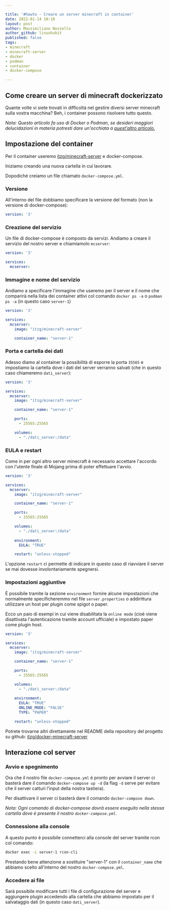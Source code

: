 ```yaml
---

title: '#howto - Creare un server minecraft in container' 
date: 2022-01-14 10:10
layout: post 
author: Massimiliano Noviello
author_github: linuxhubit
published: false
tags: 
- minecraft
- minecraft-server
- docker
- podman
- container
- docker-compose

---
```



## Come creare un server di minecraft dockerizzato

Quante volte vi siete trovati in difficoltà nel gestire diversi server minecraft sulla vostra macchina? Beh, i container possono risolvere tutto questo.



*Nota: Questo articolo fa uso di Docker o Podman, se desideri maggiori delucidazioni in materia potresti dare un'occhiata a [quest'altro articolo.](https://github.com/linuxhubit/linuxhub.it/blob/main/_posts/2021-04-30-howto-Installazione-ed-utilizzo-di-Docker-su-Linux.md)*



## Impostazione del container

Per il container useremo [itzg/minecraft-server](https://github.com/itzg/docker-minecraft-server) e docker-compose.

 

Iniziamo creando una nuova cartella in cui lavorare.

Dopodiché creiamo un file chiamato `docker-compose.yml`.



### Versione

All'interno del file dobbiamo specificare la versione del formato (non la versione di docker-compose):

```yaml
version: '3'
```



### Creazione del servizio

Un file di docker-compose è composto da servizi. Andiamo a creare il servizio del nostro server e chiamiamolo `mcserver`:

```yaml
version: '3'

services:
  mcserver:
```



### Immagine e nome del servizio

Andiamo a specificare l'immagine che useremo per il server e il nome che comparirà nella lista dei container attivi col comando `docker ps -a` o `podman ps -a` (in questo caso `server-1`)



```yaml
version: '3'

services:
  mcserver:
    image: "itzg/minecraft-server"

    container_name: "server-1"
```



### Porta e cartella dei dati

Adesso diamo al container la possibilità di esporre la porta `35565` e impostiamo la cartella dove i dati del server verranno salvati (che in questo caso chiameremo `dati_server`):



```yaml
version: '3'

services:
  mcserver:
    image: "itzg/minecraft-server"

    container_name: "server-1"

    ports:
      - 25565:25565

    volumes:
      - "./dati_server:/data"

```



### EULA e restart

Come in per ogni altro server minecraft è necessario accettare l'accordo con l'utente finale di Mojang prima di poter effettuare l'avvio.

```yaml
version: '3'

services:
  mcserver:
    image: "itzg/minecraft-server"

    container_name: "server-1"

    ports:
      - 25565:25565

    volumes:
      - "./dati_server:/data"
    
    environment:
      EULA: "TRUE"

    restart: "unless-stopped"
```



L'opzione `restart` ci permette di indicare in questo caso di riavviare il server se mai dovesse involontariamente spegnersi.



### Impostazioni aggiuntive

È possibile tramite la sezione `environment` fornire alcune impostazioni che normalmente specificheremmo nel file `server.properties` o addirittura utilizzare un host per plugin come spigot o paper.



Ecco un paio di esempi in cui viene disabilitata la `online mode` (cioè viene disattivata l'autenticazione tramite account ufficiale) e impostato paper come plugin host.



```yaml
version: '3'

services:
  mcserver:
    image: "itzg/minecraft-server"

    container_name: "server-1"

    ports:
      - 25565:25565

    volumes:
      - "./dati_server:/data"
    
    environment:
      EULA: "TRUE"
      ONLINE_MODE: "FALSE"
      TYPE: "PAPER"

    restart: "unless-stopped"

```

Potrete trovarne altri direttamente nel README della repository del progetto su github: [itzg/docker-minecraft-server](https://github.com/itzg/docker-minecraft-server#readme)


## Interazione col server



### Avvio e spegnimento

Ora che il nostro file `docker-compose.yml` è pronto per avviare il server ci basterà dare il comando `docker-compose up -d` (la flag `-d` serve per evitare che il server catturi l'input della nostra tastiera).



Per disattivare il server ci basterà dare il comando `docker-compose down`.



*Nota: Ogni comando di docker-compose dovrà essere eseguito nella stessa cartella dove è presente il nostro `docker-compose.yml`*.



### Connessione alla console

A questo punto è possibile connetterci alla console del server tramite rcon col comando:

```bash
docker exec -i server-1 rcon-cli
```



Prestando bene attenzione a sostituire "server-1" con il `container_name` che abbiamo scelto all'interno del nostro `docker-compose.yml`.



### Accedere ai file

Sarà possibile modificare tutti i file di configurazione del server e aggiungere plugin accedendo alla cartella che abbiamo impostato per il salvataggio dati (in questo caso `dati_server`).


